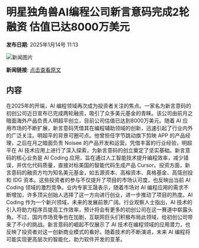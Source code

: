 # 明星独角兽AI编程公司新言意码完成2轮融资 估值已达8000万美元

**发布日期**: 2025年1月14号 11:13

![新闻图片](https://pic.chinaz.com/picmap/201812101541429574_0.jpg)

**新闻链接**: [点击查看原文](https://www.aibase.com/zh/news/14689)

## 内容

在2025年的开端，AI 编程领域再次成为投资者关注的焦点。一家名为新言意码的初创公司近日宣布已完成两轮融资，吸引了众多美元基金的青睐。该公司由前月之暗面海外产品负责人明超平创立，目前公司估值已达到8000万美元。随着 AI 应用市场的不断扩展，新言意码凭借其在编程辅助领域的创新，迅速引起了行业内外的广泛关注。明超平的背景可圈可点。他曾担任字节跳动旗下剪映 APP 的产品经理，之后在月之暗面负责 Noisee 的产品开发和运营。凭借丰富的行业经验，明超平在 AI 技术应用上进行了深入探索，为新言意码的创立奠定了坚实基础。新言意码的核心业务是 AI Coding 应用，旨在通过人工智能技术提升编程效率，减少错误，并优化代码质量，直接对标美国的智能代码生成产品 Cursor。投资方面，新言意码的融资方均为知名美元基金，如五源资本、高榕资本、真格基金、高瓴创投和 IDG 资本。这些投资者的参与不仅提升了项目的市场认可度，也反映出当前 AI Coding 领域的激烈竞争。业内专家王晟表示，随着市场对 AI 编程应用的需求不断增加，许多顶尖创始人选择了这一方向进行创业，进一步推动了项目的热度。AI Coding 作为一个新兴领域，未来的发展前景广阔。行业观察人士指出，AI 技术的引入将助力程序员提高工作效率，预计将会有更多的初创公司在这一赛道中崭露头角。不过，国内市场竞争也在加剧，互联网巨头们积极布局此领域，给初创公司带来了不小的挑战。新言意码的崛起不仅展示了 AI 技术在编程领域的应用潜力，也反映了投资者对这一创新商业模式的看好。随着技术的不断演进，未来 AI 编程将可能实现更高层次的智能化，助力软件开发的变革。
